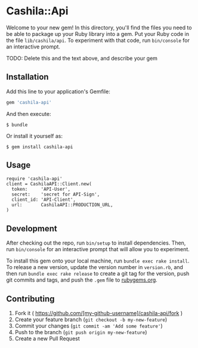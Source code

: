 # Cashila::Api

Welcome to your new gem! In this directory, you'll find the files you need to be able to package up your Ruby library into a gem. Put your Ruby code in the file `lib/cashila/api`. To experiment with that code, run `bin/console` for an interactive prompt.

TODO: Delete this and the text above, and describe your gem

## Installation

Add this line to your application's Gemfile:

```ruby
gem 'cashila-api'
```

And then execute:

    $ bundle

Or install it yourself as:

    $ gem install cashila-api

## Usage

    require 'cashila-api'
    client = CashilaAPI::Client.new(
      token:     'API-User',
      secret:    'secret for API-Sign',
      client_id: 'API-Client',
      url:       CashilaAPI::PRODUCTION_URL,
    )

## Development

After checking out the repo, run `bin/setup` to install dependencies. Then, run `bin/console` for an interactive prompt that will allow you to experiment.

To install this gem onto your local machine, run `bundle exec rake install`. To release a new version, update the version number in `version.rb`, and then run `bundle exec rake release` to create a git tag for the version, push git commits and tags, and push the `.gem` file to [rubygems.org](https://rubygems.org).

## Contributing

1. Fork it ( https://github.com/[my-github-username]/cashila-api/fork )
2. Create your feature branch (`git checkout -b my-new-feature`)
3. Commit your changes (`git commit -am 'Add some feature'`)
4. Push to the branch (`git push origin my-new-feature`)
5. Create a new Pull Request
